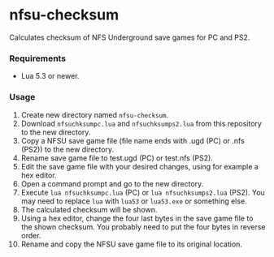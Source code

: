 # nfsu-checksum
Calculates checksum of NFS Underground save games for PC and PS2.

### Requirements
- Lua 5.3 or newer.

### Usage
1. Create new directory named `nfsu-checksum`.
2. Download `nfsuchksumpc.lua` and `nfsuchksumps2.lua` from this repository to the new directory.
3. Copy a NFSU save game file (file name ends with .ugd (PC) or .nfs (PS2)) to the new directory.
4. Rename save game file to test.ugd (PC) or test.nfs (PS2).
5. Edit the save game file with your desired changes, using for example a hex editor.
5. Open a command prompt and go to the new directory.
6. Execute `lua nfsuchksumpc.lua` (PC) or `lua nfsuchksumps2.lua` (PS2). You may need to replace `lua` with `lua53` or `lua53.exe` or something else.
7. The calculated checksum will be shown.
8. Using a hex editor, change the four last bytes in the save game file to the shown checksum. You probably need to put the four bytes in reverse order.
9. Rename and copy the NFSU save game file to its original location.
